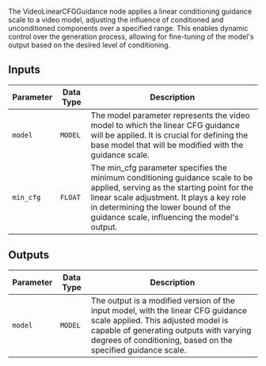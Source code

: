 
The VideoLinearCFGGuidance node applies a linear conditioning guidance scale to a video model, adjusting the influence of conditioned and unconditioned components over a specified range. This enables dynamic control over the generation process, allowing for fine-tuning of the model's output based on the desired level of conditioning.

## Inputs

| Parameter | Data Type | Description |
|-----------|-------------|-------------|
| `model`   | `MODEL`     | The model parameter represents the video model to which the linear CFG guidance will be applied. It is crucial for defining the base model that will be modified with the guidance scale. |
| `min_cfg` | `FLOAT`     | The min_cfg parameter specifies the minimum conditioning guidance scale to be applied, serving as the starting point for the linear scale adjustment. It plays a key role in determining the lower bound of the guidance scale, influencing the model's output. |

## Outputs

| Parameter | Data Type | Description |
|-----------|-------------|-------------|
| `model`   | `MODEL`     | The output is a modified version of the input model, with the linear CFG guidance scale applied. This adjusted model is capable of generating outputs with varying degrees of conditioning, based on the specified guidance scale. |
